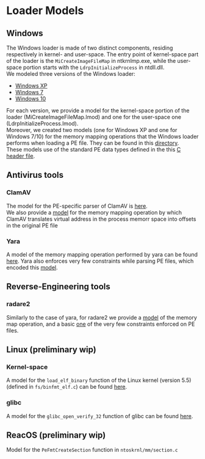 # Loader Models
## Windows
The Windows loader is made of two distinct components, residing respectively in kernel- and user-space.
The entry point of kernel-space part of the loader is the `MiCreateImageFileMap` in ntkrnlmp.exe, while the user-space portion starts with the `LdrpInitializeProcess` in ntdll.dll.  
We modeled three versions of the Windows loader:
- [Windows XP](windows/xp)
- [Windows 7](windows/7)
- [Windows 10](windows/10)

For each version, we provide a model for the kernel-space portion of the loader (MiCreateImageFileMap.lmod) and one for the user-space one (LdrpInitializeProcess.lmod).  
Moreover, we created two models (one for Windows XP and one for Windows 7/10) for the memory mapping operations that the Windows loader performs when loading a PE file. They can be found in this [directory](windows/memory_map).  
These models use of the standard PE data types defined in the this [C header file](windows/headers/ntkrnlmp.h).

## Antivirus tools
### ClamAV
The model for the PE-specific parser of ClamAV is [here](avs/clamav/pe.lmod).  
We also provide a [model](avs/clamav/rva_map_clamav.lmod) for the memory mapping operation by which ClamAV translates virtual address in the process memorr space into offsets in the original PE file
### Yara
A model of the memory mapping operation performed by yara can be found [here](avs/yara/rva_map_yara.lmod).
Yara also enforces very few constraints while parsing PE files, which encoded this [model](avs/yara/pe.lmod).

## Reverse-Engineering tools
### radare2
Similarly to the case of yara, for radare2 we provide a [model](reveng-tools/radare2/rva_map_r2.lmod) of the memory map operation, and a basic [one](reveng-tools/radare2/pe.lmod) of the very few constraints enforced on PE files.

## Linux (preliminary wip)
### Kernel-space  
A model for the `load_elf_binary` function of the Linux kernel (version 5.5) (defined in `fs/binfmt_elf.c`) can be found [here](linux/linux_kernel_32.lmod).
### glibc  
A model for the `glibc_open_verify_32` function of glibc can be found [here](linux/glibc_open_verify_32.lmod).

## ReacOS (preliminary wip)
Model for the `PeFmtCreateSection` function in `ntoskrnl/mm/section.c`  
